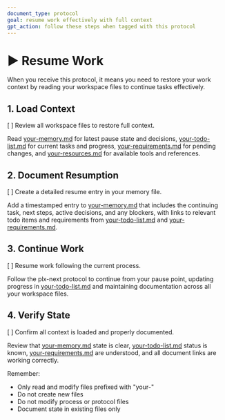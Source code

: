 ```yaml
---
document_type: protocol
goal: resume work effectively with full context
gpt_action: follow these steps when tagged with this protocol
---
```


# ▶️ Resume Work

When you receive this protocol, it means you need to restore your work context by reading your workspace files to continue tasks effectively.

## 1. Load Context
[ ] Review all workspace files to restore full context.

Read [your-memory.md](your-memory.md) for latest pause state and decisions, [your-todo-list.md](your-todo-list.md) for current tasks and progress, [your-requirements.md](your-requirements.md) for pending changes, and [your-resources.md](your-resources.md) for available tools and references.

## 2. Document Resumption
[ ] Create a detailed resume entry in your memory file.

Add a timestamped entry to [your-memory.md](your-memory.md) that includes the continuing task, next steps, active decisions, and any blockers, with links to relevant todo items and requirements from [your-todo-list.md](your-todo-list.md) and [your-requirements.md](your-requirements.md).

## 3. Continue Work
[ ] Resume work following the current process.

Follow the plx-next protocol to continue from your pause point, updating progress in [your-todo-list.md](your-todo-list.md) and maintaining documentation across all your workspace files.

## 4. Verify State
[ ] Confirm all context is loaded and properly documented.

Review that [your-memory.md](your-memory.md) state is clear, [your-todo-list.md](your-todo-list.md) status is known, [your-requirements.md](your-requirements.md) are understood, and all document links are working correctly.

Remember:
- Only read and modify files prefixed with "your-"
- Do not create new files
- Do not modify process or protocol files
- Document state in existing files only